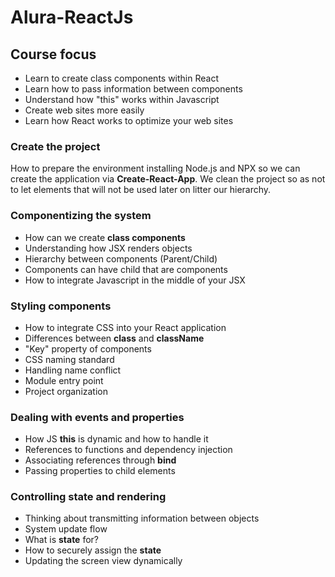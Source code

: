 # Alura-ReactJs

## Course focus

- Learn to create class components within React
- Learn how to pass information between components
- Understand how "this" works within Javascript
- Create web sites more easily
- Learn how React works to optimize your web sites

### Create the project

How to prepare the environment installing Node.js and NPX so we can create the application via **Create-React-App**.
We clean the project so as not to let elements that will not be used later on litter our hierarchy.

### Componentizing the system

- How can we create **class components**
- Understanding how JSX renders objects
- Hierarchy between components (Parent/Child)
- Components can have child that are components
- How to integrate Javascript in the middle of your JSX

### Styling components

- How to integrate CSS into your React application
- Differences between **class** and **className**
- "Key" property of components
- CSS naming standard
- Handling name conflict
- Module entry point
- Project organization

### Dealing with events and properties

- How JS **this** is dynamic and how to handle it
- References to functions and dependency injection
- Associating references through **bind**
- Passing properties to child elements

### Controlling state and rendering

- Thinking about transmitting information between objects
- System update flow
- What is **state** for?
- How to securely assign the **state**
- Updating the screen view dynamically